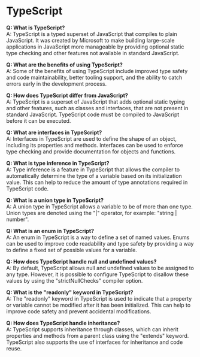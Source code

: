 # TypeScript
**Q: What is TypeScript?**  
A: TypeScript is a typed superset of JavaScript that compiles to plain JavaScript. It was created by Microsoft to make building large-scale applications in JavaScript more manageable by providing optional static type checking and other features not available in standard JavaScript.

**Q: What are the benefits of using TypeScript?**  
A: Some of the benefits of using TypeScript include improved type safety and code maintainability, better tooling support, and the ability to catch errors early in the development process.

**Q: How does TypeScript differ from JavaScript?**  
A: TypeScript is a superset of JavaScript that adds optional static typing and other features, such as classes and interfaces, that are not present in standard JavaScript. TypeScript code must be compiled to JavaScript before it can be executed.

**Q: What are interfaces in TypeScript?**  
A: Interfaces in TypeScript are used to define the shape of an object, including its properties and methods. Interfaces can be used to enforce type checking and provide documentation for objects and functions.

**Q: What is type inference in TypeScript?**  
A: Type inference is a feature in TypeScript that allows the compiler to automatically determine the type of a variable based on its initialization value. This can help to reduce the amount of type annotations required in TypeScript code.

**Q: What is a union type in TypeScript?**  
A: A union type in TypeScript allows a variable to be of more than one type. Union types are denoted using the "|" operator, for example: "string | number".

**Q: What is an enum in TypeScript?**  
A: An enum in TypeScript is a way to define a set of named values. Enums can be used to improve code readability and type safety by providing a way to define a fixed set of possible values for a variable.

**Q: How does TypeScript handle null and undefined values?**  
A: By default, TypeScript allows null and undefined values to be assigned to any type. However, it is possible to configure TypeScript to disallow these values by using the "strictNullChecks" compiler option.

**Q: What is the "readonly" keyword in TypeScript?**  
A: The "readonly" keyword in TypeScript is used to indicate that a property or variable cannot be modified after it has been initialized. This can help to improve code safety and prevent accidental modifications.

**Q: How does TypeScript handle inheritance?**  
A: TypeScript supports inheritance through classes, which can inherit properties and methods from a parent class using the "extends" keyword. TypeScript also supports the use of interfaces for inheritance and code reuse.
